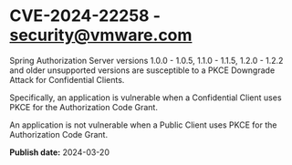 # CVE-2024-22258 - security@vmware.com

Spring Authorization Server versions 1.0.0 - 1.0.5, 1.1.0 - 1.1.5, 1.2.0 - 1.2.2 and older unsupported versions are susceptible to a PKCE Downgrade Attack for Confidential Clients.

Specifically, an application is vulnerable when a Confidential Client uses PKCE for the Authorization Code Grant.

An application is not vulnerable when a Public Client uses PKCE for the Authorization Code Grant.



**Publish date:** 2024-03-20
